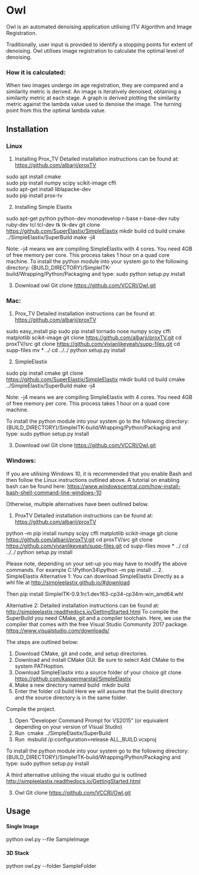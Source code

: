 # Owl
Owl is an automated denoising application utilising ITV Algorithm and Image Registration. 
 
Traditionally, user input is provided to identify a stopping points for extent of denoising. Owl utilises image registration to calculate the optimal level of denoising.  

### How it is calculated: 

When two images undergo im age registration, they are compared and a similarity metric is derived. An image is iteratively denoised, obtaining a similarity metric at each stage. A graph is derived plotting the similarity metric against the lambda value used to denoise the image. The turning point from this the optimal lambda value. 

## Installation 
### Linux 

1.	Installing Prox_TV 
Detailed installation instructions can be found at:  https://github.com/albarji/proxTV 

sudo apt install cmake  
sudo pip install numpy scipy scikit-image cffi  
sudo apt-get install liblapacke-dev  
sudo pip install prox-tv	 

2.	Installing Simple Elastix 

sudo apt-get python python-dev monodevelop r-base r-base-dev ruby ruby-dev tcl tcl-dev tk tk-dev
git clone https://github.com/SuperElastix/SimpleElastix
mkdir build
cd build
cmake ../SimpleElastix/SuperBuild
make -j4

Note: -j4 means we are compiling SimpleElastix with 4 cores. You need 4GB of free memory per core. This process takes 1 hour on a quad core machine. 
To install the python module into your system go to the following directory: 
{BUILD_DIRECTORY}/SimpleITK-build/Wrapping/Python/Packaging
and type: 
sudo python setup.py install

3.	Download owl 
Git clone https://github.com/VCCRI/Owl.git


### Mac:
1.	Prox_TV 
Detailed installation instructions can be found at:  https://github.com/albarji/proxTV 

sudo easy_install pip 
sudo pip install  tornado nose numpy scipy cffi matplotlib scikit-image 
git clone https://github.com/albarji/proxTV.git
cd proxTV/src 
git clone https://github.com/vivianlikeyeah/supp-files.git
cd supp-files
mv * ../ 
cd ../../
python setup.py install 

2.	SimpleElastix 

sudo pip install cmake 
git clone https://github.com/SuperElastix/SimpleElastix
mkdir build
cd build
cmake ../SimpleElastix/SuperBuild
make -j4

Note: -j4 means we are compiling SimpleElastix with 4 cores. You need 4GB of free memory per core. This process takes 1 hour on a quad core machine. 

To install the python module into your system go to the following directory: 
{BUILD_DIRECTORY}/SimpleITK-build/Wrapping/Python/Packaging
and type: 
sudo python setup.py install

3.	Download owl 
Git clone https://github.com/VCCRI/Owl.git

### Windows:

If you are utilising Windows 10, it is recommended that you enable Bash and then follow the Linux instructions outlined above. A tutorial on enabling bash can be found here: https://www.windowscentral.com/how-install-bash-shell-command-line-windows-10

Otherwise, multiple alternatives have been outlined below. 
1.	ProxTV 
Detailed installation instructions can be found at:  https://github.com/albarji/proxTV 

python –m pip install numpy scipy cffi matplotlib scikit-image 
git clone https://github.com/albarji/proxTV.git
cd proxTV/src 
git clone https://github.com/vivianlikeyeah/supp-files.git
cd supp-files
move * ../ 
cd ../../
python setup.py install

Please note, depending on your set-up you may have to modify the above commands.
For example C:\Python34\python –m pip install … 
2.	SimpleElastix
Alternative 1: 
You can download SimpleElastix Directly as a whl file at
http://simpleelastix.github.io/#download

Then 
pip install SimpleITK-0.9.1rc1.dev163-cp34-cp34m-win_amd64.whl  

Alternative 2:
Detailed installation instructions can be found at: http://simpleelastix.readthedocs.io/GettingStarted.html
To compile the SuperBuild you need CMake, git and a compiler toolchain. Here, we use the compiler that comes with the free Visual Studio Community 2017 package. https://www.visualstudio.com/downloads/

The steps are outlined below: 

1.	Download CMake, git and code, and setup directories.
2.	Download and install CMake GUI. Be sure to select Add CMake to the system PATHoption.
3.	Download SimpleElastix into a source folder of your choice 
git clone https://github.com/kaspermarstal/SimpleElastix
4.	Make a new directory named build 
mkdir build 
5.	Enter the folder 
cd build 
Here we will assume that the build directory and the source directory is in the same folder.

Compile the project.

1.	Open “Developer Command Prompt for VS2015” (or equivalent depending on your version of Visual Studio)
2.	Run 
cmake ../SimpleElastix/SuperBuild
3.	Run 
msbuild /p:configuration=release ALL_BUILD.vcxproj

To install the python module into your system go to the following directory: 
{BUILD_DIRECTORY}/SimpleITK-build/Wrapping/Python/Packaging
and type: 
sudo python setup.py install

A third alternative utilising the visual studio gui is outlined http://simpleelastix.readthedocs.io/GettingStarted.html


3.	Owl 
Git clone https://github.com/VCCRI/Owl.git


## Usage 

#### Single Image 

python owl.py --file SampleImage


#### 3D Stack 

python owl.py --folder SampleFolder 

